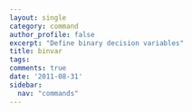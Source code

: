 ```yaml
---
layout: single
category: command
author_profile: false
excerpt: "Define binary decision variables"
title: binvar
tags:
comments: true
date: '2011-08-31'
sidebar:
  nav: "commands"
---
```


